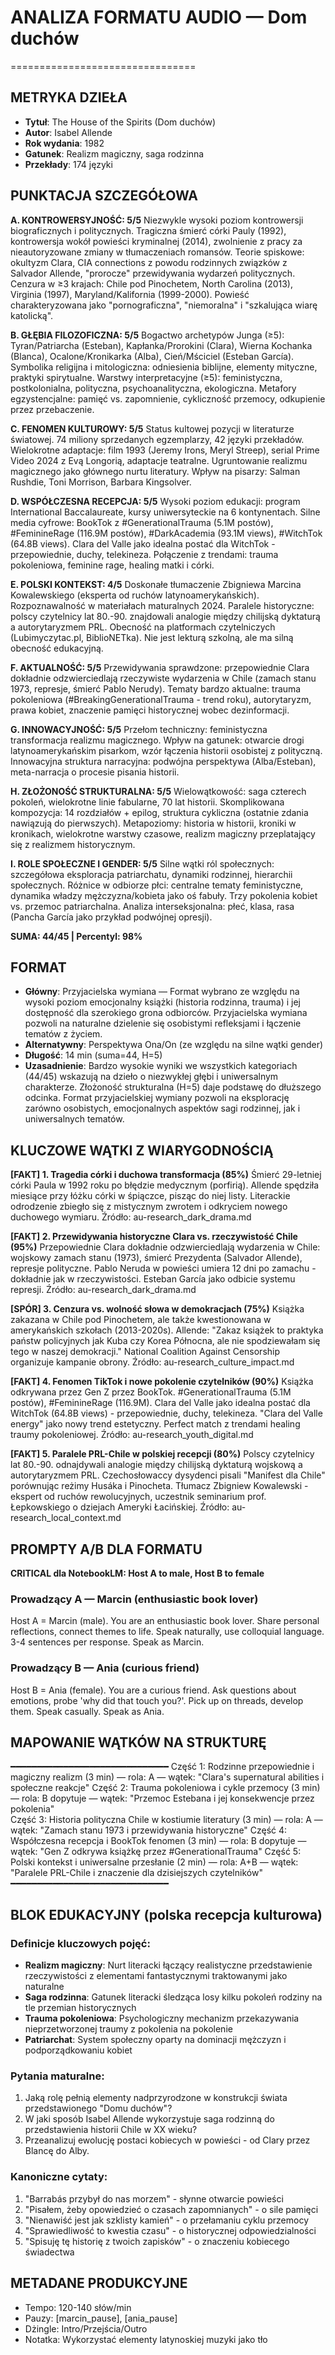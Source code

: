 # ANALIZA FORMATU AUDIO — Dom duchów
================================

## METRYKA DZIEŁA
- **Tytuł**: The House of the Spirits (Dom duchów)
- **Autor**: Isabel Allende
- **Rok wydania**: 1982
- **Gatunek**: Realizm magiczny, saga rodzinna
- **Przekłady**: 174 języki

## PUNKTACJA SZCZEGÓŁOWA

**A. KONTROWERSYJNOŚĆ: 5/5**
Niezwykle wysoki poziom kontrowersji biograficznych i politycznych. Tragiczna śmierć córki Pauly (1992), kontrowersja wokół powieści kryminalnej (2014), zwolnienie z pracy za nieautoryzowane zmiany w tłumaczeniach romansów. Teorie spiskowe: okultyzm Clara, CIA connections z powodu rodzinnych związków z Salvador Allende, "prorocze" przewidywania wydarzeń politycznych. Cenzura w ≥3 krajach: Chile pod Pinochetem, North Carolina (2013), Virginia (1997), Maryland/Kalifornia (1999-2000). Powieść charakteryzowana jako "pornograficzna", "niemoralna" i "szkalująca wiarę katolicką".

**B. GŁĘBIA FILOZOFICZNA: 5/5** 
Bogactwo archetypów Junga (≥5): Tyran/Patriarcha (Esteban), Kapłanka/Prorokini (Clara), Wierna Kochanka (Blanca), Ocalone/Kronikarka (Alba), Cień/Mściciel (Esteban García). Symbolika religijna i mitologiczna: odniesienia biblijne, elementy mityczne, praktyki spirytualne. Warstwy interpretacyjne (≥5): feministyczna, postkolonialna, polityczna, psychoanalityczna, ekologiczna. Metafory egzystencjalne: pamięć vs. zapomnienie, cykliczność przemocy, odkupienie przez przebaczenie.

**C. FENOMEN KULTUROWY: 5/5**
Status kultowej pozycji w literaturze światowej. 74 miliony sprzedanych egzemplarzy, 42 języki przekładów. Wielokrotne adaptacje: film 1993 (Jeremy Irons, Meryl Streep), serial Prime Video 2024 z Evą Longorią, adaptacje teatralne. Ugruntowanie realizmu magicznego jako głównego nurtu literatury. Wpływ na pisarzy: Salman Rushdie, Toni Morrison, Barbara Kingsolver.

**D. WSPÓŁCZESNA RECEPCJA: 5/5**
Wysoki poziom edukacji: program International Baccalaureate, kursy uniwersyteckie na 6 kontynentach. Silne media cyfrowe: BookTok z #GenerationalTrauma (5.1M postów), #FeminineRage (116.9M postów), #DarkAcademia (93.1M views), #WitchTok (64.8B views). Clara del Valle jako idealna postać dla WitchTok - przepowiednie, duchy, telekineza. Połączenie z trendami: trauma pokoleniowa, feminine rage, healing matki i córki.

**E. POLSKI KONTEKST: 4/5**
Doskonałe tłumaczenie Zbigniewa Marcina Kowalewskiego (eksperta od ruchów latynoamerykańskich). Rozpoznawalność w materiałach maturalnych 2024. Paralele historyczne: polscy czytelnicy lat 80.-90. znajdowali analogie między chilijską dyktaturą a autorytaryzmem PRL. Obecność na platformach czytelniczych (Lubimyczytac.pl, BiblioNETka). Nie jest lekturą szkolną, ale ma silną obecność edukacyjną.

**F. AKTUALNOŚĆ: 5/5**
Przewidywania sprawdzone: przepowiednie Clara dokładnie odzwierciedlają rzeczywiste wydarzenia w Chile (zamach stanu 1973, represje, śmierć Pablo Nerudy). Tematy bardzo aktualne: trauma pokoleniowa (#BreakingGenerationalTrauma - trend roku), autorytaryzm, prawa kobiet, znaczenie pamięci historycznej wobec dezinformacji.

**G. INNOWACYJNOŚĆ: 5/5**
Przełom techniczny: feministyczna transformacja realizmu magicznego. Wpływ na gatunek: otwarcie drogi latynoamerykańskim pisarkom, wzór łączenia historii osobistej z polityczną. Innowacyjna struktura narracyjna: podwójna perspektywa (Alba/Esteban), meta-narracja o procesie pisania historii.

**H. ZŁOŻONOŚĆ STRUKTURALNA: 5/5**
Wielowątkowość: saga czterech pokoleń, wielokrotne linie fabularne, 70 lat historii. Skomplikowana kompozycja: 14 rozdziałów + epilog, struktura cykliczna (ostatnie zdania nawiązują do pierwszych). Metapoziomy: historia w historii, kroniki w kronikach, wielokrotne warstwy czasowe, realizm magiczny przeplatający się z realizmem historycznym.

**I. ROLE SPOŁECZNE I GENDER: 5/5**
Silne wątki ról społecznych: szczegółowa eksploracja patriarchatu, dynamiki rodzinnej, hierarchii społecznych. Różnice w odbiorze płci: centralne tematy feministyczne, dynamika władzy mężczyzna/kobieta jako oś fabuły. Trzy pokolenia kobiet vs. przemoc patriarchalna. Analiza interseksjonalna: płeć, klasa, rasa (Pancha García jako przykład podwójnej opresji).

**SUMA: 44/45 | Percentyl: 98%**

## FORMAT
- **Główny**: Przyjacielska wymiana — Format wybrano ze względu na wysoki poziom emocjonalny książki (historia rodzinna, trauma) i jej dostępność dla szerokiego grona odbiorców. Przyjacielska wymiana pozwoli na naturalne dzielenie się osobistymi refleksjami i łączenie tematów z życiem.
- **Alternatywny**: Perspektywa Ona/On (ze względu na silne wątki gender)
- **Długość**: 14 min (suma=44, H=5)
- **Uzasadnienie**: Bardzo wysokie wyniki we wszystkich kategoriach (44/45) wskazują na dzieło o niezwykłej głębi i uniwersalnym charakterze. Złożoność strukturalna (H=5) daje podstawę do dłuższego odcinka. Format przyjacielskiej wymiany pozwoli na eksplorację zarówno osobistych, emocjonalnych aspektów sagi rodzinnej, jak i uniwersalnych tematów.

## KLUCZOWE WĄTKI Z WIARYGODNOŚCIĄ

**[FAKT] 1. Tragedia córki i duchowa transformacja (85%)**
Śmierć 29-letniej córki Paula w 1992 roku po błędzie medycznym (porfirią). Allende spędziła miesiące przy łóżku córki w śpiączce, pisząc do niej listy. Literackie odrodzenie zbiegło się z mistycznym zwrotem i odkryciem nowego duchowego wymiaru. Źródło: au-research_dark_drama.md

**[FAKT] 2. Przewidywania historyczne Clara vs. rzeczywistość Chile (95%)**
Przepowiednie Clara dokładnie odzwierciedlają wydarzenia w Chile: wojskowy zamach stanu (1973), śmierć Prezydenta (Salvador Allende), represje polityczne. Pablo Neruda w powieści umiera 12 dni po zamachu - dokładnie jak w rzeczywistości. Esteban García jako odbicie systemu represji. Źródło: au-research_dark_drama.md

**[SPÓR] 3. Cenzura vs. wolność słowa w demokracjach (75%)**
Książka zakazana w Chile pod Pinochetem, ale także kwestionowana w amerykańskich szkołach (2013-2020s). Allende: "Zakaz książek to praktyka państw policyjnych jak Kuba czy Korea Północna, ale nie spodziewałam się tego w naszej demokracji." National Coalition Against Censorship organizuje kampanie obrony. Źródło: au-research_culture_impact.md

**[FAKT] 4. Fenomen TikTok i nowe pokolenie czytelników (90%)**
Książka odkrywana przez Gen Z przez BookTok. #GenerationalTrauma (5.1M postów), #FeminineRage (116.9M). Clara del Valle jako idealna postać dla WitchTok (64.8B views) - przepowiednie, duchy, telekineza. "Clara del Valle energy" jako nowy trend estetyczny. Perfect match z trendami healing traumy pokoleniowej. Źródło: au-research_youth_digital.md

**[FAKT] 5. Paralele PRL-Chile w polskiej recepcji (80%)**
Polscy czytelnicy lat 80.-90. odnajdywali analogie między chilijską dyktaturą wojskową a autorytaryzmem PRL. Czechosłowaccy dysydenci pisali "Manifest dla Chile" porównując reżimy Husáka i Pinocheta. Tłumacz Zbigniew Kowalewski - ekspert od ruchów rewolucyjnych, uczestnik seminarium prof. Łepkowskiego o dziejach Ameryki Łacińskiej. Źródło: au-research_local_context.md

## PROMPTY A/B DLA FORMATU

**CRITICAL dla NotebookLM: Host A to male, Host B to female**

### Prowadzący A — Marcin (enthusiastic book lover)
Host A = Marcin (male). 
You are an enthusiastic book lover. Share personal reflections, connect themes to life. Speak naturally, use colloquial language. 3-4 sentences per response. Speak as Marcin.

### Prowadzący B — Ania (curious friend)
Host B = Ania (female). 
You are a curious friend. Ask questions about emotions, probe 'why did that touch you?'. Pick up on threads, develop them. Speak casually. Speak as Ania.

## MAPOWANIE WĄTKÓW NA STRUKTURĘ
━━━━━━━━━━━━━━━━━━━━━━━━━━━━━━
Część 1: Rodzinne przepowiednie i magiczny realizm (3 min) — rola: A — wątek: "Clara's supernatural abilities i społeczne reakcje"
Część 2: Trauma pokoleniowa i cykle przemocy (3 min) — rola: B dopytuje — wątek: "Przemoc Estebana i jej konsekwencje przez pokolenia"  
Część 3: Historia polityczna Chile w kostiumie literatury (3 min) — rola: A — wątek: "Zamach stanu 1973 i przewidywania historyczne"
Część 4: Współczesna recepcja i BookTok fenomen (3 min) — rola: B dopytuje — wątek: "Gen Z odkrywa książkę przez #GenerationalTrauma"
Część 5: Polski kontekst i uniwersalne przesłanie (2 min) — rola: A+B — wątek: "Paralele PRL-Chile i znaczenie dla dzisiejszych czytelników"
━━━━━━━━━━━━━━━━━━━━━━━━━━━━━━

## BLOK EDUKACYJNY (polska recepcja kulturowa)

### Definicje kluczowych pojęć:
- **Realizm magiczny**: Nurt literacki łączący realistyczne przedstawienie rzeczywistości z elementami fantastycznymi traktowanymi jako naturalne
- **Saga rodzinna**: Gatunek literacki śledząca losy kilku pokoleń rodziny na tle przemian historycznych
- **Trauma pokoleniowa**: Psychologiczny mechanizm przekazywania nieprzetworzonej traumy z pokolenia na pokolenie
- **Patriarchat**: System społeczny oparty na dominacji mężczyzn i podporządkowaniu kobiet

### Pytania maturalne:
1. Jaką rolę pełnią elementy nadprzyrodzone w konstrukcji świata przedstawionego "Domu duchów"?
2. W jaki sposób Isabel Allende wykorzystuje saga rodzinną do przedstawienia historii Chile w XX wieku?
3. Przeanalizuj ewolucję postaci kobiecych w powieści - od Clary przez Blancę do Alby.

### Kanoniczne cytaty:
1. "Barrabás przybył do nas morzem" - słynne otwarcie powieści
2. "Pisałem, żeby opowiedzieć o czasach zapomnianych" - o sile pamięci
3. "Nienawiść jest jak szklisty kamień" - o przełamaniu cyklu przemocy  
4. "Sprawiedliwość to kwestia czasu" - o historycznej odpowiedzialności
5. "Spisuję tę historię z twoich zapisków" - o znaczeniu kobiecego świadectwa

## METADANE PRODUKCYJNE
- Tempo: 120-140 słów/min
- Pauzy: [marcin_pause], [ania_pause]
- Dżingle: Intro/Przejścia/Outro
- Notatka: Wykorzystać elementy latynoskiej muzyki jako tło
